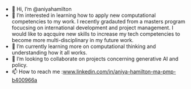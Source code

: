 - 👋 Hi, I’m @aniyahamilton
- 👀 I’m interested in learning how to apply new computational competencies to my work. I recently gradauted from a masters program focucsing on international development and project management. I would like to aqcquire new skills to increase my tech competencies to become more multi-disciplinary in my future work.
- 🌱 I’m currently learning more on computational thinking and understanding how it all works.
- 💞️ I’m looking to collaborate on projects concerning generative AI and policy.
- 📫 How to reach me :www.linkedin.com/in/aniya-hamilton-ma-pmp-b400966a

<!---
aniyahamilton/aniyahamilton is a ✨ special ✨ repository because its `README.md` (this file) appears on your GitHub profile.
You can click the Preview link to take a look at your changes.
--->
